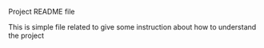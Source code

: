Project README file

This is simple file related to give some instruction about how to understand the project
